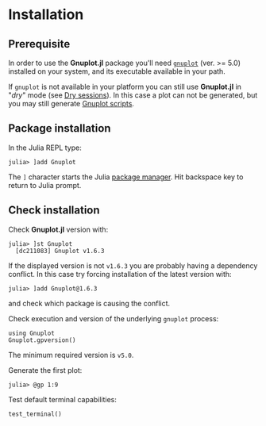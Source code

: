 # Installation

## Prerequisite
In order to use the **Gnuplot.jl** package you'll need [`gnuplot`](http://gnuplot.info/) (ver. >= 5.0) installed on your system, and its executable available in your path.

If `gnuplot` is not available in your platform you can still use **Gnuplot.jl** in "*dry*" mode (see [Dry sessions](@ref)).  In this case a plot can not be generated, but you may still generate [Gnuplot scripts](@ref).

## Package installation
In the Julia REPL type:
```julia-repl
julia> ]add Gnuplot
```
The `]` character starts the Julia [package manager](https://julialang.github.io/Pkg.jl/v1/getting-started.html#Basic-Usage-1). Hit backspace key to return to Julia prompt.


## Check installation

Check **Gnuplot.jl** version with:
```julia-repl
julia> ]st Gnuplot
  [dc211083] Gnuplot v1.6.3
```
If the displayed version is not `v1.6.3` you are probably having a dependency conflict.  In this case try forcing installation of the latest version with:
```julia-repl
julia> ]add Gnuplot@1.6.3
```
and check which package is causing the conflict.



Check execution and version of the underlying `gnuplot` process:
```@repl
using Gnuplot
Gnuplot.gpversion()
```
The minimum required version is `v5.0`.


Generate the first plot:
```julia-repl
julia> @gp 1:9
```

Test default terminal capabilities:
```julia-repl
test_terminal()
```
